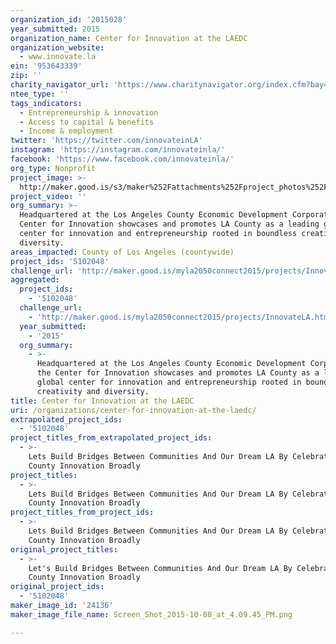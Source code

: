 ```yaml
---
organization_id: '2015028'
year_submitted: 2015
organization_name: Center for Innovation at the LAEDC
organization_website:
  - www.innovate.la
ein: '953643339'
zip: ''
charity_navigator_url: 'https://www.charitynavigator.org/index.cfm?bay=search.profile&ein=953643339'
ntee_type: ''
tags_indicators:
  - Entrepreneurship & innovation
  - Access to capital & benefits
  - Income & employment
twitter: 'https://twitter.com/innovateinLA'
instagram: 'https://instagram.com/innovateinla/'
facebook: 'https://www.facebook.com/innovateinla/'
org_type: Nonprofit
project_image: >-
  http://maker.good.is/s3/maker%252Fattachments%252Fproject_photos%252Fimages%252F24136%252Fdisplay%252FScreen_Shot_2015-10-08_at_4.09.45_PM.png=c570x385
project_video: ''
org_summary: >-
  Headquartered at the Los Angeles County Economic Development Corporation, the
  Center for Innovation showcases and promotes LA County as a leading global
  center for innovation and entrepreneurship rooted in boundless creativity and
  diversity.
areas_impacted: County of Los Angeles (countywide)
project_ids: '5102048'
challenge_url: 'http://maker.good.is/myla2050connect2015/projects/InnovateLA.html'
aggregated:
  project_ids:
    - '5102048'
  challenge_url:
    - 'http://maker.good.is/myla2050connect2015/projects/InnovateLA.html'
  year_submitted:
    - '2015'
  org_summary:
    - >-
      Headquartered at the Los Angeles County Economic Development Corporation,
      the Center for Innovation showcases and promotes LA County as a leading
      global center for innovation and entrepreneurship rooted in boundless
      creativity and diversity.
title: Center for Innovation at the LAEDC
uri: /organizations/center-for-innovation-at-the-laedc/
extrapolated_project_ids:
  - '5102048'
project_titles_from_extrapolated_project_ids:
  - >-
    Lets Build Bridges Between Communities And Our Dream LA By Celebrating LA
    County Innovation Broadly
project_titles:
  - >-
    Lets Build Bridges Between Communities And Our Dream LA By Celebrating LA
    County Innovation Broadly
project_titles_from_project_ids:
  - >-
    Lets Build Bridges Between Communities And Our Dream LA By Celebrating LA
    County Innovation Broadly
original_project_titles:
  - >-
    Let's Build Bridges Between Communities And Our Dream LA By Celebrating LA
    County Innovation Broadly
original_project_ids:
  - '5102048'
maker_image_id: '24136'
maker_image_file_name: Screen_Shot_2015-10-08_at_4.09.45_PM.png

---
```

